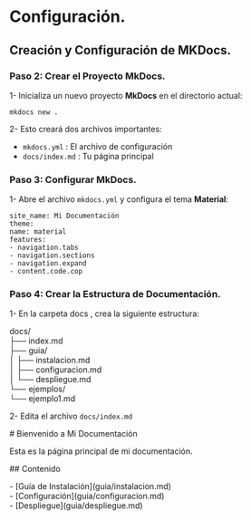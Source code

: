 # Configuración.

## Creación y Configuración de MKDocs.

### Paso 2: Crear el Proyecto MkDocs.

1- Inicializa un nuevo proyecto **MkDocs** en el directorio actual:

`mkdocs new .`

2- Esto creará dos archivos importantes:

- `mkdocs.yml` : El archivo de configuración
- `docs/index.md` : Tu página principal

### Paso 3: Configurar MkDocs.

1- Abre el archivo `mkdocs.yml` y configura el tema **Material**:

 `site_name: Mi Documentación`  
 `theme:`  
 `name: material`  
 `features:`  
  `- navigation.tabs`  
  `- navigation.sections`  
  `- navigation.expand`  
  `- content.code.cop`  
 
### Paso 4: Crear la Estructura de Documentación.

1- En la carpeta docs , crea la siguiente estructura:

 docs/  
 ├── index.md  
 ├── guia/  
 │  ├── instalacion.md  
 │  ├── configuracion.md  
 │  └── despliegue.md  
 └── ejemplos/  
    └── ejemplo1.md

2- Edita el archivo `docs/index.md`  


 \# Bienvenido a Mi Documentación

 Esta es la página principal de mi documentación.

 \## Contenido

 \- \[Guía de Instalación](guia/instalacion.md)  
 \- \[Configuración](guia/configuracion.md)  
 \- \[Despliegue](guia/despliegue.md)  